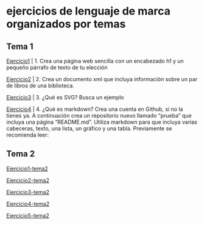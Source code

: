 # ejercicios de lenguaje de marca organizados por temas
## Tema 1

[Ejercicio1](https://github.com/Joselucardiaz2002/EJERCICIOSLLMM/blob/main/TEMA%201/ejercicio_1) | 1.	Crea una página web sencilla con un encabezado h1 y un pequeño párrafo de texto de tu elección

[Ejercicio2](https://github.com/Joselucardiaz2002/EJERCICIOSLLMM/blob/main/TEMA%201/ejercicio_2) | 2.	Crea un documento xml que incluya información sobre un par de libros de una biblioteca.

[Ejercicio3](https://github.com/Joselucardiaz2002/EJERCICIOSLLMM/blob/main/TEMA%201/ejercicio_3) | 3.	¿Qué es SVG? Busca un ejemplo

[Ejercicio4](https://github.com/Joselucardiaz2002/EJERCICIOSLLMM/blob/main/TEMA%201/ejercicio_4) | 4.	¿Qué es markdown? Crea una cuenta en Github, si no la tienes ya. A continuación crea un repositorio nuevo llamado “prueba” que incluya una página “README.md”. Utiliza markdown para que incluya varias cabeceras, texto, una lista, un gráfico y una tabla. Previamente se recomienda leer:

## Tema 2
[Ejercicio1-tema2](https://github.com/Joselucardiaz2002/EJERCICIOSLLMM/blob/main/TEMA%201/ejercicio_1_tema_2)

[Ejercicio2-tema2](https://github.com/Joselucardiaz2002/EJERCICIOSLLMM/blob/main/TEMA%201/ejercicio_2_tema_2)

[Ejercicio3-tema2](https://github.com/Joselucardiaz2002/EJERCICIOSLLMM/blob/main/TEMA%201/ejercicio_3_tema_2)

[Ejercicio4-tema2](https://github.com/Joselucardiaz2002/EJERCICIOSLLMM/blob/main/ejercicio_4)

[Ejercicio5-tema2](https://github.com/Joselucardiaz2002/EJERCICIOSLLMM/blob/main/TEMA%201/ejercicio_5)
